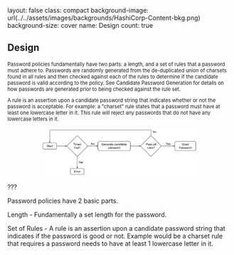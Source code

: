 
layout: false
class: compact
background-image: url(../../assets/images/backgrounds/HashiCorp-Content-bkg.png)
background-size: cover
name: Design
count: true

## Design

<p style="font-size:80%;">
Password policies fundamentally have two parts: a length, and a set of rules that a password must adhere to. Passwords are randomly generated from the de-duplicated union of charsets found in all rules and then checked against each of the rules to determine if the candidate password is valid according to the policy. See Candidate Password Generation for details on how passwords are generated prior to being checked against the rule set.
</p>

<p style="font-size:80%;">
A rule is an assertion upon a candidate password string that indicates whether or not the password is acceptable. For example: a "charset" rule states that a password must have at least one lowercase letter in it. This rule will reject any passwords that do not have any lowercase letters in it.
</p>


<img src="./assets/images/vault-design-flow.svg" alt="Vault Design Flow" 
style="display: block; margin-left: auto; margin-right: auto; width:70%" title="Employee Data title">


???

Password policies have 2 basic parts.

Length - Fundamentally a set length for the password.

Set of Rules - A rule is an assertion upon a candidate password string that indicates if the password is good or not. Example would be a charset rule that requires a password needs to have at least 1 lowercase letter in it.

